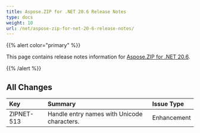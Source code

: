 ```yaml
---
title: Aspose.ZIP for .NET 20.6 Release Notes
type: docs
weight: 10
url: /net/aspose-zip-for-net-20-6-release-notes/
---
```


{{% alert color="primary" %}} 

This page contains release notes information for [Aspose.ZIP for .NET 20.6](https://downloads.aspose.com/zip/net/new-releases/aspose.zip-for-.net-20.6/).

{{% /alert %}} 


## **All Changes**

|**Key**|**Summary**|**Issue Type**|
| :- | :- | :- |
|ZIPNET-513|Handle entry names with Unicode characters.|Enhancement|

